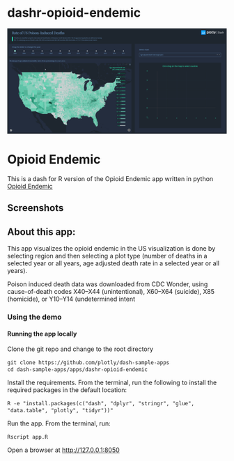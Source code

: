 # dashr-opioid-endemic

![Demo Image](../dash-opioid-epidemic/assets/app_screencast.gif)

# Opioid Endemic

This is a dash for R version of the Opioid Endemic app written in python [Opioid Endemic](https://github.com/plotly/dash-sample-apps/tree/master/apps/dash-opioid-endemic)

## Screenshots

## About this app:

This app visualizes the opioid endemic in the US visualization is done by selecting region and then selecting a plot type (number of deaths in a selected year or all years, age adjusted death rate in a selected year or all years). 

Poison induced death data was downloaded from CDC Wonder, using cause-of-death codes X40–X44 (unintentional), X60–X64 (suicide), X85 (homicide), or Y10–Y14 (undetermined intent

### Using the demo

#### Running the app locally

Clone the git repo and change to the root directory 

```
git clone https://github.com/plotly/dash-sample-apps
cd dash-sample-apps/apps/dashr-opioid-endemic 
```
Install the requirements. From the terminal, run the following to install the required packages in the default location:

```
R -e "install.packages(c("dash", "dplyr", "stringr", "glue", "data.table", "plotly", "tidyr"))"
```

Run the app. From the terminal, run:

```
Rscript app.R
```

Open a browser at http://127.0.0.1:8050





